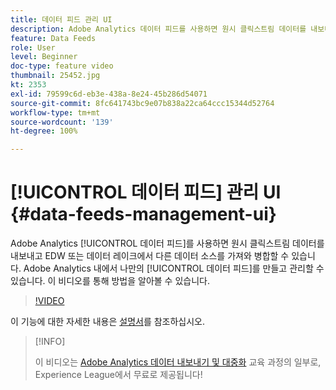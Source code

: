 ```yaml
---
title: 데이터 피드 관리 UI
description: Adobe Analytics 데이터 피드를 사용하면 원시 클릭스트림 데이터를 내보내고 EDW 또는 데이터 레이크에서 다른 데이터 소스를 가져와 병합할 수 있습니다. Adobe Analytics 내에서 나만의 데이터 피드를 만들고 관리할 수 있습니다. 이 비디오를 통해 방법을 알아볼 수 있습니다.
feature: Data Feeds
role: User
level: Beginner
doc-type: feature video
thumbnail: 25452.jpg
kt: 2353
exl-id: 79599c6d-eb3e-438a-8e24-45b286d54071
source-git-commit: 8fc641743bc9e07b838a22ca64ccc15344d52764
workflow-type: tm+mt
source-wordcount: '139'
ht-degree: 100%

---
```


# [!UICONTROL 데이터 피드] 관리 UI {#data-feeds-management-ui}

Adobe Analytics [!UICONTROL 데이터 피드]를 사용하면 원시 클릭스트림 데이터를 내보내고 EDW 또는 데이터 레이크에서 다른 데이터 소스를 가져와 병합할 수 있습니다. Adobe Analytics 내에서 나만의 [!UICONTROL 데이터 피드]를 만들고 관리할 수 있습니다. 이 비디오를 통해 방법을 알아볼 수 있습니다.

>[!VIDEO](https://video.tv.adobe.com/v/25452/?quality=12&learn=on)

이 기능에 대한 자세한 내용은 [설명서](https://experienceleague.adobe.com/docs/analytics/export/analytics-data-feed/df-manage-feeds.html?lang=ko#)를 참조하십시오.

>[!INFO]
>
> 이 비디오는 [Adobe Analytics 데이터 내보내기 및 대중화](https://experienceleague.adobe.com/?recommended=Analytics-A-1-2022.1.democratizing) 교육 과정의 일부로, Experience League에서 무료로 제공됩니다!